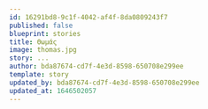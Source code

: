 ```yaml
---
id: 16291bd8-9c1f-4042-af4f-8da0809243f7
published: false
blueprint: stories
title: Θωμάς
image: thomas.jpg
story: ...
author: bda87674-cd7f-4e3d-8598-650708e299ee
template: story
updated_by: bda87674-cd7f-4e3d-8598-650708e299ee
updated_at: 1646502057
---
```

